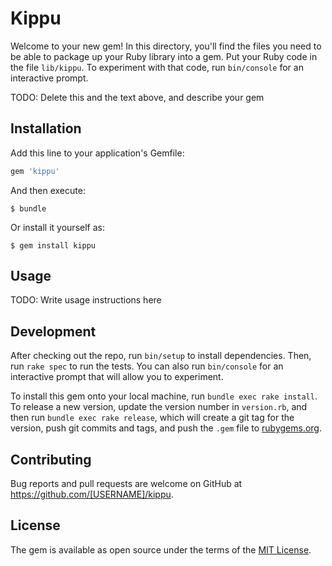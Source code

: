 # Kippu

Welcome to your new gem! In this directory, you'll find the files you need to be able to package up your Ruby library into a gem. Put your Ruby code in the file `lib/kippu`. To experiment with that code, run `bin/console` for an interactive prompt.

TODO: Delete this and the text above, and describe your gem

## Installation

Add this line to your application's Gemfile:

```ruby
gem 'kippu'
```

And then execute:

    $ bundle

Or install it yourself as:

    $ gem install kippu

## Usage

TODO: Write usage instructions here

## Development

After checking out the repo, run `bin/setup` to install dependencies. Then, run `rake spec` to run the tests. You can also run `bin/console` for an interactive prompt that will allow you to experiment.

To install this gem onto your local machine, run `bundle exec rake install`. To release a new version, update the version number in `version.rb`, and then run `bundle exec rake release`, which will create a git tag for the version, push git commits and tags, and push the `.gem` file to [rubygems.org](https://rubygems.org).

## Contributing

Bug reports and pull requests are welcome on GitHub at https://github.com/[USERNAME]/kippu.


## License

The gem is available as open source under the terms of the [MIT License](http://opensource.org/licenses/MIT).

